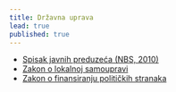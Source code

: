 ```yaml
---
title: Državna uprava
lead: true
published: true
---
```


- [Spisak javnih preduzeća (NBS, 2010)](http://voditeracuna.rs/download/zakoni/javna_preduzeca_decembar_2010.xls)
- [Zakon o lokalnoj samoupravi](http://voditeracuna.rs/download/zakoni/Zakon_o_lokalnoj_samoupravi.pdf)
- [Zakon o finansiranju političkih stranaka](http://voditeracuna.rs/download/zakoni/Zakon_o_finansiranju_politickih_stranaka.pdf)